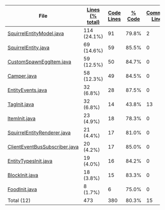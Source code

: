 
|File|[Lines (% total)](https://github.com/ItamarDenkberg/Camper/tree/1.16.5/Statistics/LinesAscending.md/)|[Code Lines](https://github.com/ItamarDenkberg/Camper/tree/1.16.5/Statistics/CodeDescending.md/)|[% Code](https://github.com/ItamarDenkberg/Camper/tree/1.16.5/Statistics/ProportionCodeDescending.md/)|[Comment Lines](https://github.com/ItamarDenkberg/Camper/tree/1.16.5/Statistics/CommentsDescending.md/)|[% Comment](https://github.com/ItamarDenkberg/Camper/tree/1.16.5/Statistics/ProportionCommentsDescending.md/)|[Blank Lines](https://github.com/ItamarDenkberg/Camper/tree/1.16.5/Statistics/BlanksDescending.md/)|[% Blank](https://github.com/ItamarDenkberg/Camper/tree/1.16.5/Statistics/ProportionBlanksDescending.md/)|
| --- | --- | --- | --- | --- | --- | --- | --- |
|[SquirrelEntityModel.java](https://github.com/ItamarDenkberg/Camper/tree/1.16.5/./src/main/java/io/github/itamardenkberg/camper/client/render/model/SquirrelEntityModel.java)|114 (24.1%)|91|79.8%|2|1.8%|21|18.4%|
|[SquirrelEntity.java](https://github.com/ItamarDenkberg/Camper/tree/1.16.5/./src/main/java/io/github/itamardenkberg/camper/common/entities/passive/SquirrelEntity.java)|69 (14.6%)|59|85.5%|0|0.0%|10|14.5%|
|[CustomSpawnEggItem.java](https://github.com/ItamarDenkberg/Camper/tree/1.16.5/./src/main/java/io/github/itamardenkberg/camper/common/items/CustomSpawnEggItem.java)|59 (12.5%)|50|84.7%|0|0.0%|9|15.3%|
|[Camper.java](https://github.com/ItamarDenkberg/Camper/tree/1.16.5/./src/main/java/io/github/itamardenkberg/camper/Camper.java)|58 (12.3%)|49|84.5%|0|0.0%|9|15.5%|
|[EntityEvents.java](https://github.com/ItamarDenkberg/Camper/tree/1.16.5/./src/main/java/io/github/itamardenkberg/camper/common/events/EntityEvents.java)|32 (6.8%)|28|87.5%|0|0.0%|4|12.5%|
|[TagInit.java](https://github.com/ItamarDenkberg/Camper/tree/1.16.5/./src/main/java/io/github/itamardenkberg/camper/core/init/TagInit.java)|32 (6.8%)|14|43.8%|13|40.6%|5|15.6%|
|[ItemInit.java](https://github.com/ItamarDenkberg/Camper/tree/1.16.5/./src/main/java/io/github/itamardenkberg/camper/core/init/ItemInit.java)|23 (4.9%)|18|78.3%|0|0.0%|5|21.7%|
|[SquirrelEntityRenderer.java](https://github.com/ItamarDenkberg/Camper/tree/1.16.5/./src/main/java/io/github/itamardenkberg/camper/client/render/entity/SquirrelEntityRenderer.java)|21 (4.4%)|17|81.0%|0|0.0%|4|19.0%|
|[ClientEventBusSubscriber.java](https://github.com/ItamarDenkberg/Camper/tree/1.16.5/./src/main/java/io/github/itamardenkberg/camper/core/util/ClientEventBusSubscriber.java)|20 (4.2%)|17|85.0%|0|0.0%|3|15.0%|
|[EntityTypesInit.java](https://github.com/ItamarDenkberg/Camper/tree/1.16.5/./src/main/java/io/github/itamardenkberg/camper/core/init/EntityTypesInit.java)|19 (4.0%)|16|84.2%|0|0.0%|3|15.8%|
|[BlockInit.java](https://github.com/ItamarDenkberg/Camper/tree/1.16.5/./src/main/java/io/github/itamardenkberg/camper/core/init/BlockInit.java)|18 (3.8%)|15|83.3%|0|0.0%|3|16.7%|
|[FoodInit.java](https://github.com/ItamarDenkberg/Camper/tree/1.16.5/./src/main/java/io/github/itamardenkberg/camper/core/init/FoodInit.java)|8 (1.7%)|6|75.0%|0|0.0%|2|25.0%|
|Total (12)|473|380|80.3%|15| 3.2%|78|16.5%|